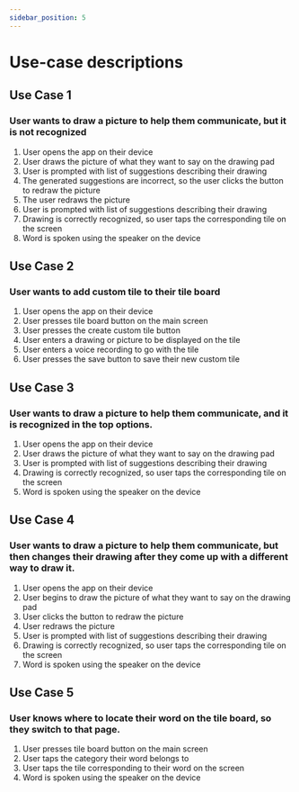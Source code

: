 ```yaml
---
sidebar_position: 5
---
```


# Use-case descriptions

## Use Case 1
### User wants to draw a picture to help them communicate, but it is not recognized
1. User opens the app on their device
2. User draws the picture of what they want to say on the drawing pad
3. User is prompted with list of suggestions describing their drawing
4. The generated suggestions are incorrect, so the user clicks the button to redraw the picture
5. The user redraws the picture
6. User is prompted with list of suggestions describing their drawing
7. Drawing is correctly recognized, so user taps the corresponding tile on the screen
8. Word is spoken using the speaker on the device

## Use Case 2
### User wants to add custom tile to their tile board
1. User opens the app on their device
2. User presses tile board button on the main screen
3. User presses the create custom tile button
4. User enters a drawing or picture to be displayed on the tile
5. User enters a voice recording to go with the tile
6. User presses the save button to save their new custom tile

## Use Case 3
### User wants to draw a picture to help them communicate, and it is recognized in the top options.
1. User opens the app on their device
2. User draws the picture of what they want to say on the drawing pad
3. User is prompted with list of suggestions describing their drawing
5. Drawing is correctly recognized, so user taps the corresponding tile on the screen
6. Word is spoken using the speaker on the device
 
## Use Case 4
### User wants to draw a picture to help them communicate, but then changes their drawing after they come up with a different way to draw it.
1. User opens the app on their device
2. User begins to draw the picture of what they want to say on the drawing pad
3. User clicks the button to redraw the picture
4. User redraws the picture
5. User is prompted with list of suggestions describing their drawing
6. Drawing is correctly recognized, so user taps the corresponding tile on the screen
7. Word is spoken using the speaker on the device
 
## Use Case 5
### User knows where to locate their word on the tile board, so they switch to that page.
1. User presses tile board button on the main screen
2. User taps the category their word belongs to 
3. User taps the tile corresponding to their word on the screen
4. Word is spoken using the speaker on the device
